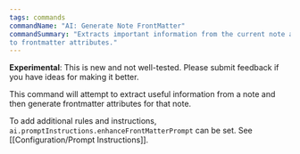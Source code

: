 ```yaml
---
tags: commands
commandName: "AI: Generate Note FrontMatter"
commandSummary: "Extracts important information from the current note and converts it
to frontmatter attributes."
---
```


**Experimental**: This is new and not well-tested.  Please submit feedback if you have ideas for making it better.

This command will attempt to extract useful information from a note and then generate frontmatter attributes for that note.

To add additional rules and instructions, `ai.promptInstructions.enhanceFrontMatterPrompt` can be set.  See [[Configuration/Prompt Instructions]].